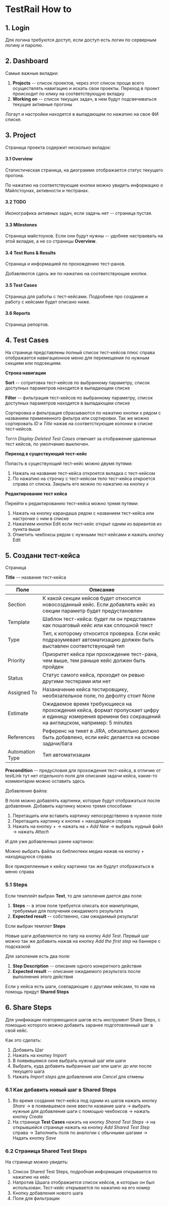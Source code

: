 # TestRail How to 


## 1. Login

Для логина требуются доступ, если доступ есть логин по серверным логину и паролю.

## 2. Dashboard

Самые важные вкладки:

1. **Projects** -- список проектов, через этот список проще всего осуществлять навигацию и искать свои проекты. Переход в проект происходит по клику на соответствующую вкладку
2. **Working on** -- список текущих задач, в нем будут подсвечиваться текущие активные прогоны

Логаут и настройки находятся в выпадающем по нажатию на свое ФИ списке.

## 3. Project

Страница проекта содержит несколько вкладок:



#### 3.1 Overview

Статистическая страница, на диограмме отображается статус текущего прогона.

По нажатию на соответствующие кнопки можно увидеть информацию о Майлстоунах, активности и тестранах.

#### 3.2 TODO

Иконографика активных задач, если задачь нет -- страница пустая.

#### 3.3 Milestones

Страница майстоунов. Если они будут нужны -- удобнее настраивать на этой вкладке, а не со страницы **Overview**.

#### 3.4 Test Runs & Results

Страница и информацией по прохождению тест-ранов.

Добавляются сдесь же по нажатию на соответствующие кнопки. 

#### 3.5 Test Cases 

Страница для работы с тест-кейсами. Подробнее про создание и работу с кейсами будет описано ниже.

#### 3.6 Reports

Страница репортов.

## 4. Test Cases

На странице представлены полный список тест-кейсов плюс справа отображается навигационное меню для перемещения по нужным секциям или подсекциям.

**Строка навигации**

**Sort** -- сотритовка тест-кейсов по выбранному параметру, список доступных параметров находится в выпадающем списке

**Filter** -- фильтрация тест-кейсов по выбранному параметру, список доступных параметров находится в выпадающем списке

Сортировка и фильтрация сбрасываются по нажатию кнопки х рядом с названием примененного фильтра или сортировки. Так же можно сортировать *ID* и *Title* нажав на соответсткующие колонки в списке тест-кейсов.

Тоггл *Display Deleted Test Cases* отвечает за отображение удаленных тест кейсов, по умолчанию выключен.

**Переход в существующий тест-кейс**

Попасть в существующий тест-кейс можно двумя путями:

1. Нажать на название тест-кейса откроется вкладка с тест-кейсом
2. По нажатию на строчку с тест-кейсом тело тест-кейса откроется справа от списка. Закрыть его можно по нажатию на кнопку *х*

**Редактирование тест кейса**

Перейти к редактированию тест-кейса можно тремя путями:

1. Нажать на кнопку карандаша рядом с названием тест-кейса или настрочке с ним в списке
2. Нажатием кнопки Edit если тест-кейс открыт одним из вариантов из пункта выше
3. Отметить чекбоксы рядом с нужными тест-кейсами и нажать кнопку Edit

## 5. Создани тест-кейса

Страница

**Title** -- название тест-кейса

| **Поле** | **Описание** |
| --- | --- | 
| Section | К какой секции кейсов будет относится новосозданный кейс. Если добавлять кейс из секции параметр будет предустановлен |
| Template | Шаблон тест-кейса: будет ли он представлен как пошаговый кейс или как сплошной текст|
| Type | Тип, к которому относится проверка. Если кейс подразумевает автоматизацию должен быть выставлен соответствующий тип|
| Priority | Приоритет кейса при прохождение тест-рана, чем выше, тем раньше кейс должен быть пройден|
| Status | Статус самого кейса, проходит он ревью другими тестерами или нет|
| Assigned To | Назаначение кейса тестировщику, необязательное поле, по дефолту стоит None|
| Estimate | Ожидаемое время требующиеся на прохождения кейса, формат пропускает цифру и единицу измерения времени без сокращений на англицском, например: 5 minutes |
| References | Референс на тикет в JIRA, обязательно должно быть добавлено, если кейс делается на основе задачи/бага |
| Automation Type| Тип автоматизации |

**Precondition** -- предусловия для прохождения тест-кейса, в отличие от testLink тут нет отдельного поля для описания задачи кейса, какие-то комментарии можно оставить здесь

Добавление файла:

В поля можно добавлять картинки, которые будут отображаться после добавления. Добавить картинку можно тремя способами:

1. Перетащить или вставить картинку непосредственно в нужное поле
2. Перетащить картинку к кнопке *+* находящейся справа
3. Нажать на кнопку *+* -> нажать на *+ Add New* -> выбрать нудный файл -> нажать *Attach*

И для уже добавленных ранее картинок:

Можно выбрать файлы из библиотеки медиа нажав на кнопку *+* находящуюся справа

Все прикрепленные к кейсу картинки так же будлут отображаться в меню справа

### 5.1 Steps

Если темплейт выбран **Text**, то для заполения дается два поля: 

1. **Steps** -- в этом поле требуется описать все манипуляции, требуемые для получения ожидаемого результата
2. **Expected result** -- собственно, сам ожидаемый результат

Если выбран темплет **Steps**

Новые шаги добавляются по тапу на кнопку *Add Test*. Первый шаг можно так же добавить нажав на кнопку *Add the first step* на баннере с подсказкой

Для заполения есть два поля:

1. **Step Description** -- описание одного конкретного действия
2. **Expected result** -- описание ожидаемого результата после выполнения этого действия

Если у кейса есть шаги, совпадающие с другими кейсами, то нам на помощь придут **Shared Steps**

## 6. Share Steps

Для унификации повторяющихся шагов есть инструмент Share Steps, с помощью которого можно добавить заранее подготовленный шаг в свой кейс.

Как это сделать:

1. Добавить Шаг
2. Нажать на кнопку *Import* 
3. В появившемся окне выбрать нужный шаг или шаги
4. Выбрать, куда добавить выбранные шаг или шаги: до или после текущего шага
5. Нажать *Import steps* для добавления или *Cancel* для отмены

### 6.1 Как добавить новый шаг в Shared Steps

1. Во время создания тест-кейса под одним из шагов нажать кнопку *Share* -> в появившемся окне ввести название шага -> выбрать нужные для добавления шаги с помощью чекбоксов -> нажать кнопку *Create*
2. На странице **Test Cases**  нажать на кнопку *Shared Test Steps* -> на открывшейся странице нажать на кнопку *Add Shared Test Step* справа -> Заполнить поля по аналогии с обычными шагами -> Надать кнопку *Save*

### 6.2 Страница Shared Test Steps

На странице можно увидеть: 
1. Список Shared Test Steps, подробная информация открывается по нажатию на кейс
2. Напротив Шшага отображается список кейсов, в которых он был использован. Тест-кейс открывается по нажатию на его номер
3. Кнопку добавления нового шага
4. Поле для фильтрации

